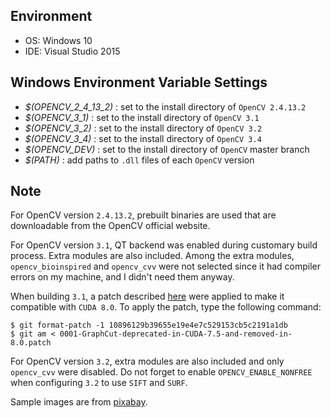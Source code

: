 ## Environment
- OS: Windows 10
- IDE: Visual Studio 2015

## Windows Environment Variable Settings
- _$(OPENCV_2_4_13_2)_ : set to the install directory of `OpenCV 2.4.13.2`
- _$(OPENCV_3_1)_ : set to the install directory of `OpenCV 3.1`
- _$(OPENCV_3_2)_ : set to the install directory of `OpenCV 3.2`
- _$(OPENCV_3_4)_ : set to the install directory of `OpenCV 3.4`
- _$(OPENCV_DEV)_ : set to the install directory of `OpenCV` master branch
- _$(PATH)_ : add paths to `.dll` files of each `OpenCV` version

## Note
For OpenCV version `2.4.13.2`, prebuilt binaries are used that are downloadable from the OpenCV official website.

For OpenCV version `3.1`, QT backend was enabled during customary build process. Extra modules are also included.
Among the extra modules, `opencv_bioinspired` and `opencv_cvv` were not selected since it had compiler errors on my machine, and I didn't need them anyway.

When building `3.1`, a patch described [here](https://github.com/opencv/opencv/issues/6677) were applied to make it compatible with `CUDA 8.0`. To apply the patch, type the following command:

```
$ git format-patch -1 10896129b39655e19e4e7c529153cb5c2191a1db
$ git am < 0001-GraphCut-deprecated-in-CUDA-7.5-and-removed-in-8.0.patch
```

For OpenCV version `3.2`, extra modules are also included and only `opencv_cvv` were disabled.
Do not forget to enable `OPENCV_ENABLE_NONFREE` when configuring `3.2` to use `SIFT` and `SURF`.

Sample images are from [pixabay](https://pixabay.com/).
